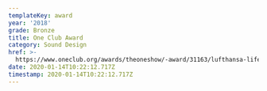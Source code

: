 ```yaml
---
templateKey: award
year: '2018'
grade: Bronze
title: One Club Award
category: Sound Design
href: >-
  https://www.oneclub.org/awards/theoneshow/-award/31163/lufthansa-lifechangingplaces-lofoten
date: 2020-01-14T10:22:12.717Z
timestamp: 2020-01-14T10:22:12.717Z
---
```


